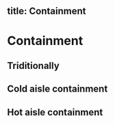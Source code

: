 title: Containment
---

# Containment

## Triditionally

## Cold aisle containment

## Hot aisle containment
